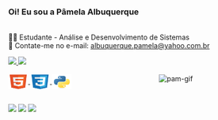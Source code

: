 ### Oi! Eu sou a Pâmela Albuquerque

<br> 👩‍🎓 Estudante - Análise e Desenvolvimento de Sistemas
<br>  📧 Contate-me no e-mail: albuquerque.pamela@yahoo.com.br

<div align="auto">
  <a href="https://github.com/Pamt-o">
  <img height="170em" src="https://github-readme-stats.vercel.app/api?username=Pamt-o&show_icons=true&theme=dracula&include_all_commits=true&count_private=true"/>
  <img height="170em" src="https://github-readme-stats.vercel.app/api/top-langs/?username=Pamt-o&layout=compact&langs_count=7&theme=dracula"/>
</div>
  
<div style="display: inline_block"><br>
  <img align="center" alt="Pam-HTML" height="30" width="40" src="https://raw.githubusercontent.com/devicons/devicon/master/icons/html5/html5-original.svg">
  <img align="center" alt="Pam-CSS" height="30" width="40" src="https://raw.githubusercontent.com/devicons/devicon/master/icons/css3/css3-original.svg">
  <img align="center" alt="Pam-Python" height="30" width="40" src="https://raw.githubusercontent.com/devicons/devicon/master/icons/python/python-original.svg">
  <img align="right" alt="pam-gif" height="200" style="border-radius:px" 
  <img src="https://i.picasion.com/pic91/23c08e878d16c873fe08a1b9bcbeb827.gif" width="200" height="200" border="0"/>
</div>
  
 ##
  
<div> 
  <a href="https://www.facebook.com/pamela.albuquerque.754" target="_blank"><img src="https://img.shields.io/badge/Facebook-1877F2?style=for-the-badge&logo=facebook&logoColor=white" target="_blank"></a>
  <a href = "https://www.instagram.com/pamela_alb_neves/"><img src="https://img.shields.io/badge/Instagram-E4405F?style=for-the-badge&logo=instagram&logoColor=white" target="_blank"></a>
  <a href="https://www.linkedin.com/in/p%C3%A2mela-albuquerque-7a0b2b31/" target="_blank"><img src="https://img.shields.io/badge/LinkedIn-0077B5?style=for-the-badge&logo=linkedin&logoColor=white"></a> 
 
</div>
